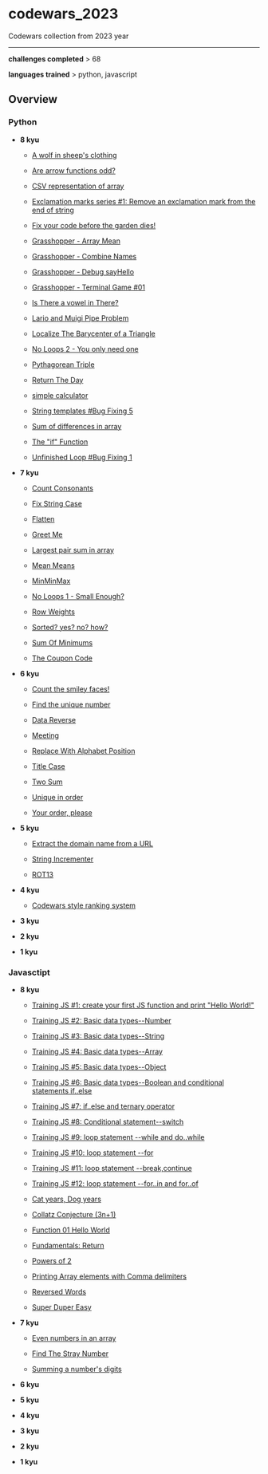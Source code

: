 # codewars_2023

Codewars collection from 2023 year

---

**challenges completed** > 68

**languages trained** > python, javascript


## Overview 

### Python

- **8 kyu**

  - [A wolf in sheep's clothing](./python/8kyu/a_wolf_in_sheeps_clothing/challenge.md)
 
  - [Are arrow functions odd?](./python/8kyu/are_arrow_functions_odd/challenge.md)

  - [CSV representation of array](./python/8kyu/csv_representation_of_array/challenge.md)
  
  - [Exclamation marks series #1: Remove an exclamation mark from the end of string](./python/8kyu/exclamation_marks_series_01/challenge.md)
 
  - [Fix your code before the garden dies!](./python/8kyu/fix_your_code_before_the_garden_dies/challenge.md)

  - [Grasshopper - Array Mean](./python/8kyu/grasshopper_array_mean/challenge.md)

  - [Grasshopper - Combine Names](./python/8kyu/grasshopper_combine_names/challenge.md)

  - [Grasshopper - Debug sayHello](./python/8kyu/grasshopper_debug_sayhello/challenge.md)
 
  - [Grasshopper - Terminal Game #01](./python/8kyu/grasshopper_terminal_game_01/challenge.md)
  
  - [Is There a vowel in There?](./python/8kyu/is_there_a_vowel_in_there/challenge.md)
 
  - [Lario and Muigi Pipe Problem](./python/8kyu/lario_and_muigi_pipe_problem/challenge.md)

  - [Localize The Barycenter of a Triangle](./python/8kyu/localize_the_barycenter_of_a_triangle/challenge.md)
  
  - [No Loops 2 - You only need one](./python/8kyu/no_loops_2_-_you_only_need_one/challenge.md)
  
  - [Pythagorean Triple](./python/8kyu/pythagorean_triple/challenge.md)
  
  - [Return The Day](./python/8kyu/return_the_day/challenge.md)
  
  - [simple calculator](./python/8kyu/simple_calculator/challenge.md)

  - [String templates #Bug Fixing 5](./python/8kyu/string_templates_bug_fixing/challenge.md)
  
  - [Sum of differences in array](./python/8kyu/sum_of_differences_in_array/challenge.md)
  
  - [The "if" Function](./python/8kyu/the_if_function/challenge.md)
  
  - [Unfinished Loop #Bug Fixing 1](./python/8kyu/unfinished_loop_bug_fixing/challenge.md)

 
- **7 kyu**
  
  - [Count Consonants](./python/7kyu/count_consonants/challenge.md)
  
  - [Fix String Case](./python/7kyu/fix_string_case/challenge.md)
  
  - [Flatten](./python/7kyu/flatten/challenge.md) 
 
  - [Greet Me](./python/7kyu/greet_me/challenge.md)
  
  - [Largest pair sum in array](./python/7kyu/largest_pair_sum_in_array/challenge.md) 
  
  - [Mean Means](./python/7kyu/mean_means/challenge.md)

  - [MinMinMax](./python/7kyu/minminmax/challenge.md)
  
  - [No Loops 1 - Small Enough?](./python/7kyu/no_loops_1_-_small_enough/challenge.md)
  
  - [Row Weights](./python/7kyu/row_weights/challenge.md)
  
  - [Sorted? yes? no? how?](./python/7kyu/sorted_yes_no_how/challenge.md)
   
  - [Sum Of Minimums](./python/7kyu/sum_of_minimums/challenge.md)
   
  - [The Coupon Code](./python/7kyu/the_coupon_code/challenge.md) 
  
  
- **6 kyu**
  
  - [Count the smiley faces!](./python/6kyu/count_the_smiley_faces/challenge.md)

  - [Find the unique number](./python/6kyu/find_unique/challenge.md)
  
  - [Data Reverse](./python/6kyu/data_reverse/challenge.md)
  
  - [Meeting](./python/6kyu/meeting/challenge.md)
  
  - [Replace With Alphabet Position](./python/6kyu/replace_with_alphabet_position/challenge.md)
  
  - [Title Case](./python/6kyu/title_case/challenge.md)
  
  - [Two Sum](./python/6kyu/two_sum/challenge.md)
  
  - [Unique in order](./python/6kyu/unique_in_order/challenge.md)
    
  - [Your order, please](./python/6kyu/your_order_please/challenge.md)
  
- **5 kyu**

  - [Extract the domain name from a URL](./python/5kyu/extract_domain_name_from_url/challenge.md)
  
  - [String Incrementer](./python/5kyu/string_incrementer/challenge.md)
  
  - [ROT13](./python/5kyu/rot_13/challenge.md)
  
- **4 kyu**

  - [Codewars style ranking system](./python/4kyu/codewars_style_ranking_system/challenge.md)

- **3 kyu**
- **2 kyu**
- **1 kyu**

### Javasctipt

- **8 kyu**
  
  - [Training JS #1: create your first JS function and print "Hello World!"](./javascript/8kyu/01_training_js_first_function/challenge.md)
  
  - [Training JS #2: Basic data types--Number](./javascript/8kyu/02_training_js_number/challenge.md)
  
  - [Training JS #3: Basic data types--String](./javascript/8kyu/03_training_js_string/challenge.md)
  
  - [Training JS #4: Basic data types--Array](./javascript/8kyu/04_training_js_array/challenge.md)
  
  - [Training JS #5: Basic data types--Object](./javascript/8kyu/05_training_js_object/challenge.md)
  
  - [Training JS #6: Basic data types--Boolean and conditional statements if..else](./javascript/8kyu/06_training_js_boolean/challenge.md)
  
  - [Training JS #7: if..else and ternary operator](./javascript/8kyu/07_training_js_if_else_ternary/challenge.md)
  
  - [Training JS #8: Conditional statement--switch](./javascript/8kyu/08_training_js_switch/challenge.md)
  
  - [Training JS #9: loop statement --while and do..while](./javascript/8kyu/09_training_while_do_while/challenge.md)
  
  - [Training JS #10: loop statement --for](./javascript/8kyu/10_training_for/challenge.md)
  
  - [Training JS #11: loop statement --break,continue](./javascript/8kyu/11_training_break_continue/challenge.md)
  
  - [Training JS #12: loop statement --for..in and for..of](./javascript/8kyu/12_training_for_in_for_of/challenge.md)
  
  - [Cat years, Dog years](./javascript/8kyu/cat_years_dog_years/challenge.md)
  
  - [Collatz Conjecture (3n+1)](./javascript/8kyu/collatz_conjecture_(3n+1)/boiler/challenge.md)
  
  - [Function 01 Hello World](./javascript/8kyu/01_training_js_first_function/challenge.md)

  - [Fundamentals: Return](./javascript/8kyu/fundamentals_return/challenge.md)
  
  - [Powers of 2](./javascript/8kyu/powers_of_2/challenge.md)
  
  - [Printing Array elements with Comma delimiters](./javascript/8kyu/printing_array_elements_with_comma_delimiters/challenge.md)
  
  - [Reversed Words](./javascript/8kyu/reversed_words/challenge.md)

  - [Super Duper Easy](./javascript/8kyu/super_duper_easy/challenge.md)

- **7 kyu**

  - [Even numbers in an array](./javascript/7kyu/even_numbers_in_an_array/challenge.md)

  - [Find The Stray Number](./javascript/7kyu/find_stray_number/challenge.md)
  
  - [Summing a number's digits](./javascript/7kyu/summing_a_numbers_digits/challenge.md)
  
- **6 kyu**
- **5 kyu**
- **4 kyu**
- **3 kyu**
- **2 kyu**
- **1 kyu**
